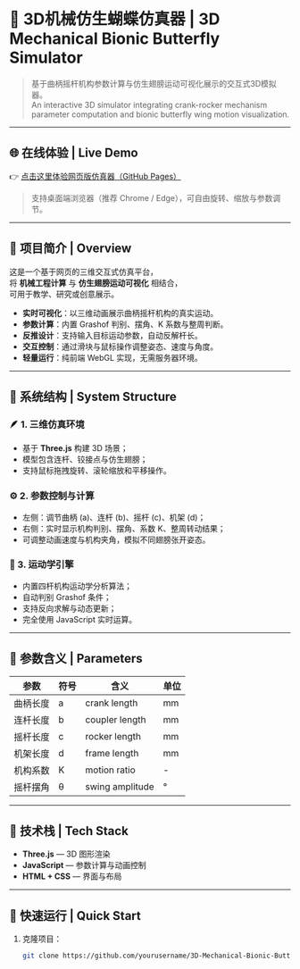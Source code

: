 # 🦋 3D机械仿生蝴蝶仿真器 | 3D Mechanical Bionic Butterfly Simulator

> 基于曲柄摇杆机构参数计算与仿生翅膀运动可视化展示的交互式3D模拟器。  
> An interactive 3D simulator integrating crank-rocker mechanism parameter computation and bionic butterfly wing motion visualization.

---

## 🌐 在线体验 | Live Demo

👉 [点击这里体验网页版仿真器（GitHub Pages）](https://yourusername.github.io/3D-Mechanical-Bionic-Butterfly-Simulator/)  
> 支持桌面端浏览器（推荐 Chrome / Edge），可自由旋转、缩放与参数调节。

---

## 🎯 项目简介 | Overview

这是一个基于网页的三维交互式仿真平台，  
将 **机械工程计算** 与 **仿生翅膀运动可视化** 相结合，  
可用于教学、研究或创意展示。

- **实时可视化**：以三维动画展示曲柄摇杆机构的真实运动。
- **参数计算**：内置 Grashof 判别、摆角、K 系数与整周判断。
- **反推设计**：支持输入目标运动参数，自动反解杆长。
- **交互控制**：通过滑块与鼠标操作调整姿态、速度与角度。
- **轻量运行**：纯前端 WebGL 实现，无需服务器环境。

---

## 🧩 系统结构 | System Structure

### 🪶 1. 三维仿真环境
- 基于 **Three.js** 构建 3D 场景；
- 模型包含连杆、铰接点与仿生翅膀；
- 支持鼠标拖拽旋转、滚轮缩放和平移操作。

### ⚙️ 2. 参数控制与计算
- 左侧：调节曲柄 (a)、连杆 (b)、摇杆 (c)、机架 (d)；
- 右侧：实时显示机构判别、摆角、系数 K、整周转动结果；
- 可调整动画速度与机构夹角，模拟不同翅膀张开姿态。

### 🧠 3. 运动学引擎
- 内置四杆机构运动学分析算法；
- 自动判别 Grashof 条件；
- 支持反向求解与动态更新；
- 完全使用 JavaScript 实时运算。

---

## 🧠 参数含义 | Parameters

| 参数 | 符号 | 含义 | 单位 |
|------|------|------|------|
| 曲柄长度 | a | crank length | mm |
| 连杆长度 | b | coupler length | mm |
| 摇杆长度 | c | rocker length | mm |
| 机架长度 | d | frame length | mm |
| 机构系数 | K | motion ratio | - |
| 摇杆摆角 | θ | swing amplitude | ° |

---

## 🧰 技术栈 | Tech Stack

- **Three.js** — 3D 图形渲染  
- **JavaScript** — 参数计算与动画控制  
- **HTML + CSS** — 界面与布局  

---

## 🚀 快速运行 | Quick Start

1. 克隆项目：
   ```bash
   git clone https://github.com/yourusername/3D-Mechanical-Bionic-Butterfly-Simulator.git
